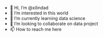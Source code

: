 - 👋 Hi, I’m @xilindad
- 👀 I’m interested in this world
- 🌱 I’m currently learning data science
- 💞️ I’m looking to collaborate on data project
- 📫 How to reach me here

<!---
xilindad/xilindad is a ✨ special ✨ repository because its `README.md` (this file) appears on your GitHub profile.
You can click the Preview link to take a look at your changes.
--->
